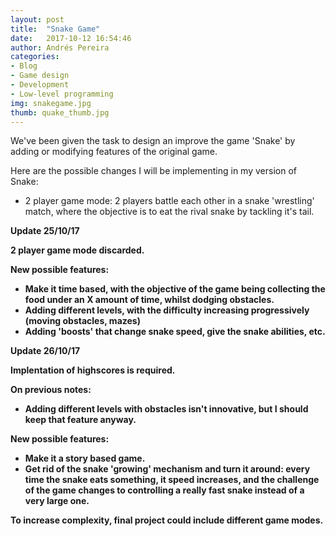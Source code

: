 ```yaml
---
layout: post
title:  "Snake Game"
date:   2017-10-12 16:54:46
author: Andrés Pereira
categories: 
- Blog
- Game design
- Development
- Low-level programming
img: snakegame.jpg
thumb: quake_thumb.jpg
---
```


We've been given the task to design an improve the game 'Snake' by adding or modifying features of the original game.

Here are the possible changes I will be implementing in my version of Snake:

- 2 player game mode: 2 players battle each other in a snake 'wrestling' match, where the objective is to eat the rival snake by tackling it's tail.


<b>Update 25/10/17<b/>

2 player game mode discarded.

<b>New possible features:<b/>
- Make it time based, with the objective of the game being collecting the food under an X amount of time, whilst dodging obstacles.
- Adding different levels, with the difficulty increasing progressively (moving obstacles, mazes)
- Adding 'boosts' that change snake speed, give the snake abilities, etc.


<b>Update 26/10/17<b/>

Implentation of highscores is required.

<b>On previous notes:<b/>
- Adding different levels with obstacles isn't innovative, but I should keep that feature anyway.

<b>New possible features:<b/>
- Make it a story based game.
- Get rid of the snake 'growing' mechanism and turn it around: every time the snake eats something, it speed increases, and the challenge of the game changes to controlling a really fast snake instead of a very large one.

To increase complexity, final project could include different game modes.


  

